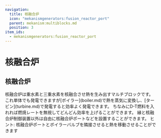 ```yaml
---
navigation:
  title: 核融合炉
  icon: "mekanismgenerators:fusion_reactor_port"
  parent: mekanism:multiblocks.md
  position: 3
item_ids:
  - mekanismgenerators:fusion_reactor_port
---
```


# 核融合炉
## 核融合炉
<Column alignItems="center">
<GameScene interactive={true} zoom="2">
  <ImportStructure src="../assets/machines/nuclear_fusion.snbt" />
</GameScene>
</Column>
<Row>
<RecipeFor id="mekanismgenerators:fusion_reactor_port"/>
<RecipeFor id="mekanismgenerators:fusion_reactor_frame"/>
</Row>
<Row>
<RecipeFor id="mekanismgenerators:laser_focus_matrix"/>
<RecipeFor id="mekanismgenerators:reactor_glass"/>
</Row>
<RecipeFor id="mekanismgenerators:fusion_reactor_controller"/>
核融合炉は重水素と三重水素を核融合させ熱を生み出すマルチブロックです。
これ単体でも発電できますが[ボイラー](boiler.md)で熱を蒸気に変換し、[タービン](turbine.md)で発電すると効率よく発電できます。
ちなみにD-T燃料を入れれば燃焼レートを無視してどんどん効率を上げることができます。  
縁と核融合炉制御装置以外は自由に核融合炉ポートなどを設置することができます。   
ヒント:  
核融合炉ポートとボイラーバルブを隣接させると熱を移動させることができます

